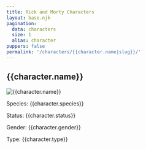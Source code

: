 ```yaml
---
title: Rick and Morty Characters
layout: base.njk
pagination:
  data: characters
  size: 1
  alias: character
puppers: false
permalink: '/characters/{{character.name|slug}}/'
---
```


## {{character.name}}

![{{character.name}}]({{character.image}})

Species: {{character.species}}

Status: {{character.status}}

Gender: {{character.gender}}

Type: {{character.type}}
